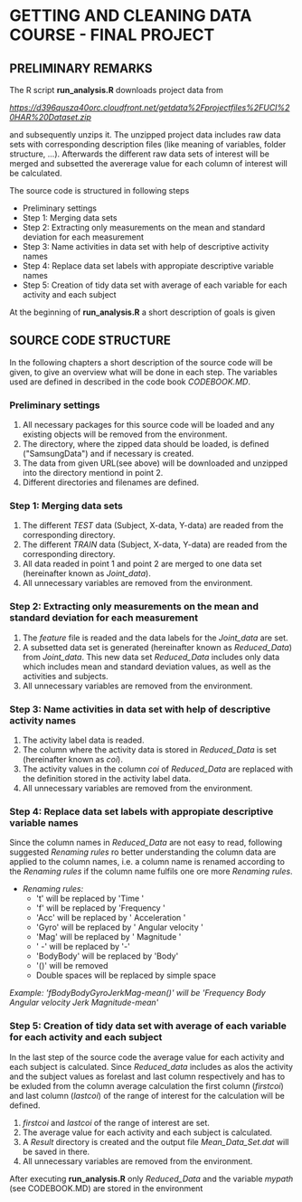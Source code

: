 # GETTING AND CLEANING DATA COURSE - FINAL PROJECT

## PRELIMINARY REMARKS
The R script **run_analysis.R** downloads project data from

*https://d396qusza40orc.cloudfront.net/getdata%2Fprojectfiles%2FUCI%20HAR%20Dataset.zip*

and subsequently unzips it. The unzipped project data includes raw data sets with corresponding description files (like meaning of variables, folder structure, ...). Afterwards the different raw data sets of interest will be merged and subsetted the avererage value for each column of interest will be calculated.

The source code is structured in following steps

* Preliminary settings
* Step 1: Merging data sets
* Step 2: Extracting only measurements on the mean and standard deviation for each measurement
* Step 3: Name activities in data set with help of descriptive activity names
* Step 4: Replace data set labels with appropiate descriptive variable names
* Step 5: Creation of tidy data set with average of each variable for each activity and each subject

At the beginning of **run_analysis.R** a short description of goals is given

## SOURCE CODE STRUCTURE

In the following chapters a short description of the source code will be given, to give an overview what will be done in each step. The variables used are defined in described in the code book *CODEBOOK.MD*. 

### Preliminary settings

1. All necessary packages for this source code will be loaded and any existing objects will be removed from the environment.
2. The directory, where the zipped data should be loaded, is defined ("SamsungData") and if necessary is created.
3. The data from given URL(see above) will be downloaded and unzipped into the directory mentiond in point 2.
4. Different directories and filenames are defined.

### Step 1: Merging data sets

1. The different *TEST* data (Subject, X-data, Y-data) are readed from the corresponding directory.
2. The different *TRAIN* data (Subject, X-data, Y-data) are readed from the corresponding directory.
3. All data readed in point 1 and point 2 are merged to one data set (hereinafter known as *Joint_data*).
4. All unnecessary variables are removed from the environment.

### Step 2: Extracting only measurements on the mean and standard deviation for each measurement

1. The *feature* file is readed and the data labels for the *Joint_data* are set.
2. A subsetted data set is generated (hereinafter known as *Reduced_Data*) from *Joint_data*. This new data set *Reduced_Data* includes only data which includes mean and standard deviation values, as well as the activities and subjects.
3. All unnecessary variables are removed from the environment.

### Step 3: Name activities in data set with help of descriptive activity names

1. The activity label data is readed.
2. The column where the activity data is stored in *Reduced_Data* is set (hereinafter known as *coi*).
3. The activity values in the column *coi* of *Reduced_Data* are replaced with the definition stored in the activity label data.
4. All unnecessary variables are removed from the environment.

### Step 4: Replace data set labels with appropiate descriptive variable names
Since the column names in *Reduced_Data* are not easy to read, following suggested *Renaming rules* ro better understanding the column data are applied to the column names, i.e. a column name is renamed according to the *Renaming rules* if the column name fulfils one ore more *Renaming rules*.

* *Renaming rules:* 
  + 't' will be replaced by 'Time '
  + 'f' will be replaced by 'Frequency '
  + 'Acc' will be replaced by ' Acceleration ' 
  + 'Gyro' will be replaced by ' Angular velocity '
  + 'Mag' will be replaced by ' Magnitude '
  + ' -' will be replaced by '-'
  + 'BodyBody' will be replaced by 'Body'
  + '()' will be removed
  + Double spaces will be replaced by simple space

*Example:
'fBodyBodyGyroJerkMag-mean()' will be 'Frequency Body Angular velocity Jerk Magnitude-mean'*

### Step 5: Creation of tidy data set with average of each variable for each activity and each subject
In the last step of the source code the average value for each activity and each subject is calculated. Since *Reduced_data* includes as alos the activity and the subject values as forelast and last column respectively and has to be exluded from the column average calculation the first column (*firstcoi*) and last column (*lastcoi*) of the range of interest for the calculation will be defined.

1. *firstcoi* and *lastcoi* of the range of interest are set.
2. The average value for each activity and each subject is calculated.
3. A *Result* directory is created and the output file *Mean_Data_Set.dat* will be saved in there.
4. All unnecessary variables are removed from the environment.

After executing **run_analysis.R** only *Reduced_Data* and the variable *mypath* (see CODEBOOK.MD) are stored in the environment
